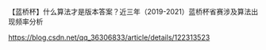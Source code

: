 【蓝桥杯】什么算法才是版本答案？近三年（2019-2021）蓝桥杯省赛涉及算法出现频率分析

https://blog.csdn.net/qq_36306833/article/details/122313523